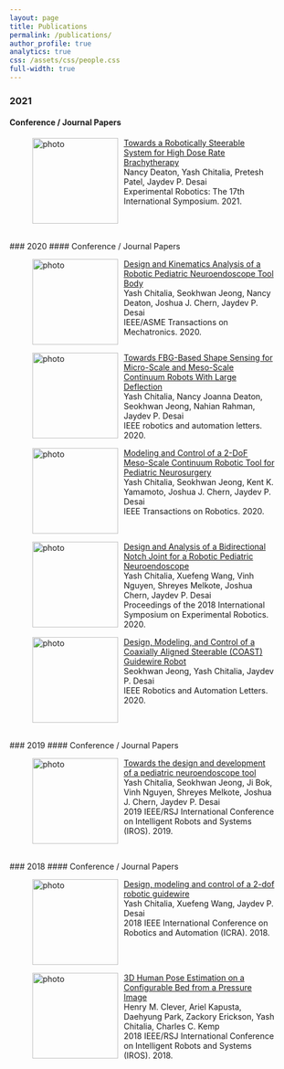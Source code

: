 ```yaml
---
layout: page
title: Publications
permalink: /publications/
author_profile: true
analytics: true
css: /assets/css/people.css
full-width: true
---
```

### 2021
#### Conference / Journal Papers
<figure style="display:flex;align-items:flex-start;">
  <img align="left" src="https://hrtlab.github.io/_pages/photos/Brachytherapy.png" alt="photo" style="margin-right: 10px; width: 150px;">
  <figcaption style="margin-top:0;margin-bottom:0;">
    <a href="https://doi.org/10.1007/978-3-030-71151-1_21" target="_blank">Towards a Robotically Steerable System for High Dose Rate Brachytherapy</a><br>Nancy Deaton, Yash Chitalia, Pretesh Patel, Jaydev P. Desai<br>Experimental Robotics: The 17th International Symposium. 2021.
  </figcaption>
</figure>

<br>
### 2020
#### Conference / Journal Papers
<figure style="display:flex;align-items:flex-start;">
  <img align="left" src="https://hrtlab.github.io/_pages/photos/NeuroendoscopeToolBody.gif" alt="photo" style="margin-right: 10px; width: 150px;">
  <figcaption style="margin-top:0;margin-bottom:0;">
    <a href="https://doi.org/10.1109/TMECH.2020.2967748" target="_blank">Design and Kinematics Analysis of a Robotic Pediatric Neuroendoscope Tool Body</a><br>Yash Chitalia, Seokhwan Jeong, Nancy Deaton, Joshua J. Chern, Jaydev P. Desai<br>IEEE/ASME Transactions on Mechatronics. 2020.
  </figcaption>
</figure>

<figure style="display:flex;align-items:flex-start;">
  <img align="left" src="https://hrtlab.github.io/_pages/photos/TowardsFBGBasedShapeSensing.gif" alt="photo" style="margin-right: 10px; width: 150px;">
  <figcaption style="margin-top:0;margin-bottom:0;">
    <a href="https://doi.org/10.1109/LRA.2020.2969934" target="_blank">Towards FBG-Based Shape Sensing for Micro-Scale and Meso-Scale Continuum Robots With Large Deflection</a><br>Yash Chitalia, Nancy Joanna Deaton, Seokhwan Jeong, Nahian Rahman, Jaydev P. Desai<br>IEEE robotics and automation letters. 2020.
  </figcaption>
</figure>

<figure style="display:flex;align-items:flex-start;">
  <img align="left" src="https://hrtlab.github.io/_pages/photos/controlofa2dofmesoscale.gif" alt="photo" style="margin-right: 10px; width: 150px;">
  <figcaption style="margin-top:0;margin-bottom:0;">
    <a href="https://doi.org/10.1109/TRO.2020.3031270" target="_blank">Modeling and Control of a 2-DoF Meso-Scale Continuum Robotic Tool for Pediatric Neurosurgery</a><br>Yash Chitalia, Seokhwan Jeong, Kent K. Yamamoto, Joshua J. Chern, Jaydev P. Desai<br>IEEE Transactions on Robotics. 2020.
  </figcaption>
</figure>

<figure style="display:flex;align-items:flex-start;">
  <img align="left" src="https://hrtlab.github.io/_pages/photos/Tempgif.gif" alt="photo" style="margin-right: 10px; width: 150px;">
  <figcaption style="margin-top:0;margin-bottom:0;">
    <a href="https://doi.org/10.1007/978-3-030-33950-0_3" target="_blank">Design and Analysis of a Bidirectional Notch Joint for a Robotic Pediatric Neuroendoscope</a><br>Yash Chitalia, Xuefeng Wang, Vinh Nguyen, Shreyes Melkote, Joshua Chern, Jaydev P. Desai<br>Proceedings of the 2018 International Symposium on Experimental Robotics. 2020.
  </figcaption>
</figure>

<figure style="display:flex;align-items:flex-start;">
  <img align="left" src="https://hrtlab.github.io/_pages/photos/COAST.gif" alt="photo" style="margin-right: 10px; width: 150px;">
  <figcaption style="margin-top:0;margin-bottom:0;">
    <a href="https://doi.org/10.1109/LRA.2020.3004782" target="_blank">Design, Modeling, and Control of a Coaxially Aligned Steerable (COAST) Guidewire Robot</a><br>Seokhwan Jeong, Yash Chitalia, Jaydev P. Desai<br>IEEE Robotics and Automation Letters. 2020.
  </figcaption>
</figure>

<br>
### 2019
#### Conference / Journal Papers
<figure style="display:flex;align-items:flex-start;">
  <img align="left" src="https://hrtlab.github.io/_pages/photos/PediatricNeuroendoscopeTool.gif" alt="photo" style="margin-right: 10px; width: 150px;">
  <figcaption style="margin-top:0;margin-bottom:0;">
    <a href="https://doi.org/10.1109/IROS40897.2019.8968186" target="_blank">Towards the design and development of a pediatric neuroendoscope tool</a><br>Yash Chitalia, Seokhwan Jeong, Ji Bok, Vinh Nguyen, Shreyes Melkote, Joshua J. Chern, Jaydev P. Desai<br>2019 IEEE/RSJ International Conference on Intelligent Robots and Systems (IROS). 2019.
  </figcaption>
</figure>

<br>
### 2018
#### Conference / Journal Papers
<figure style="display:flex;align-items:flex-start;">
  <img align="left" src="https://hrtlab.github.io/_pages/photos/2dofroboticguidewire.gif" alt="photo" style="margin-right: 10px; width: 150px;">
  <figcaption style="margin-top:0;margin-bottom:0;">
    <a href="https://doi.org/10.1109/ICRA.2018.8462694" target="_blank">Design, modeling and control of a 2-dof robotic guidewire</a><br>Yash Chitalia, Xuefeng Wang, Jaydev P. Desai<br>2018 IEEE International Conference on Robotics and Automation (ICRA). 2018.
  </figcaption>
</figure>

<figure style="display:flex;align-items:flex-start;">
  <img align="left" src="https://hrtlab.github.io/_pages/photos/3DHumanPose.gif" alt="photo" style="margin-right: 10px; width: 150px;">
  <figcaption style="margin-top:0;margin-bottom:0;">
    <a href="https://doi.org/10.1109/IROS.2018.8593545" target="_blank">3D Human Pose Estimation on a Configurable Bed from a Pressure Image</a><br>Henry M. Clever, Ariel Kapusta, Daehyung Park, Zackory Erickson, Yash Chitalia, Charles C. Kemp<br>2018 IEEE/RSJ International Conference on Intelligent Robots and Systems (IROS). 2018.
  </figcaption>
</figure>
